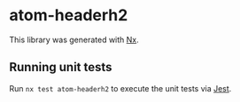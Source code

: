 # atom-headerh2

This library was generated with [Nx](https://nx.dev).

## Running unit tests

Run `nx test atom-headerh2` to execute the unit tests via [Jest](https://jestjs.io).
